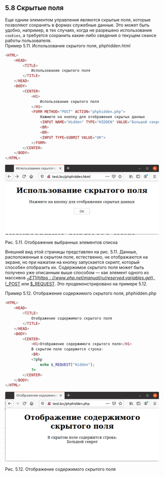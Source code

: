 ## 5.8 Скрытые поля
Еще одним элементом управления являются скрытые поля, которые 
позволяют сохранять в формах служебные данные. Это может быть удобно, 
например, в тех случаях, когда не разрешено использование `cookies`, а требуется сохранить какие-либо сведения о текущем сеансе работы пользователя.    
Пример 5.11. Использование скрытого поля, phphidden.html
```php
<HTML>
    <HEAD>
        <TITLE>
            Использование скрытого поля
        </TITLE>
    </HEAD>
    <BODY>
        <CENTER>
            <H1>
                Использование скрытого поля
            </H1>
            <FORM METHOD="POST" ACTION="phphidden.php">
                Нажмите на кнопку для отображения скрытых данных
                <INPUT NAME="Hidden" TYPE="HIDDEN" VALUE="Большой секрет">
                <BR>
                <BR>
                <INPUT TYPE=SUBMIT VALUE="OK">
            </FORM>
        </CENTER>
    </BODY>
</HTML>
```
![Использование скрытого поля](images/skrytye-polya.png)  

Рис. 5.11. Отображение выбранных элементов списка  

Внешний вид этой страницы представлен на рис. 5.11. Данные, расположенные в скрытом поле, естественно, не отображаются на экране, но при нажатии на кнопку запускается скрипт, который способен отобразить их.
Содержимое скрытого поля может быть получено уже описанным выше 
способом — как элемент одного из массивов [$_GET](https://www.php.net/manual/ru/reserved.variables.get), [$_POST](https://www.php.net/manual/ru/reserved.variables.post.php) или [$_REQUEST](https://www.php.net/manual/ru/reserved.variables.request).
Это продемонстрировано на примере 5.12.   

Пример 5.12. Отображение содержимого скрытого поля, phphidden.php
```php
<HTML>
    <HEAD>
        <TITLE>
            Отображение содержимого скрытого поля
        </TITLE>
    </HEAD>
    <BODY>
        <CENTER>
            <H1>Отображение содержимого скрытого поля</H1>
            В скрытом поле содержится строка:
            <BR>
            <?php
                echo $_REQUEST["Hidden"];
            ?>
        </CENTER>
    </BODY>
</HTML>
```
![Отображение содержимого скрытого поля](images/skrytye-polya2.png)  

Рис. 5.12. Отображение содержимого скрытого поля